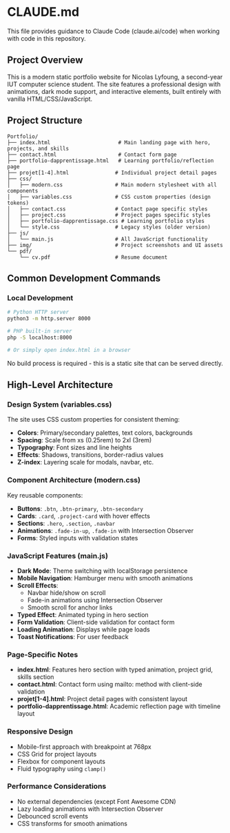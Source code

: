 # CLAUDE.md

This file provides guidance to Claude Code (claude.ai/code) when working with code in this repository.

## Project Overview

This is a modern static portfolio website for Nicolas Lyfoung, a second-year IUT computer science student. The site features a professional design with animations, dark mode support, and interactive elements, built entirely with vanilla HTML/CSS/JavaScript.

## Project Structure

```
Portfolio/
├── index.html                      # Main landing page with hero, projects, and skills
├── contact.html                    # Contact form page
├── portfolio-dapprentissage.html   # Learning portfolio/reflection page
├── projet[1-4].html               # Individual project detail pages
├── css/
│   ├── modern.css                 # Main modern stylesheet with all components
│   ├── variables.css              # CSS custom properties (design tokens)
│   ├── contact.css                # Contact page specific styles
│   ├── project.css                # Project pages specific styles
│   ├── portfolio-dapprentissage.css # Learning portfolio styles
│   └── style.css                  # Legacy styles (older version)
├── js/
│   └── main.js                    # All JavaScript functionality
├── img/                           # Project screenshots and UI assets
└── pdf/
    └── cv.pdf                     # Resume document
```

## Common Development Commands

### Local Development
```bash
# Python HTTP server
python3 -m http.server 8000

# PHP built-in server
php -S localhost:8000

# Or simply open index.html in a browser
```

No build process is required - this is a static site that can be served directly.

## High-Level Architecture

### Design System (variables.css)
The site uses CSS custom properties for consistent theming:
- **Colors**: Primary/secondary palettes, text colors, backgrounds
- **Spacing**: Scale from xs (0.25rem) to 2xl (3rem)
- **Typography**: Font sizes and line heights
- **Effects**: Shadows, transitions, border-radius values
- **Z-index**: Layering scale for modals, navbar, etc.

### Component Architecture (modern.css)
Key reusable components:
- **Buttons**: `.btn`, `.btn-primary`, `.btn-secondary`
- **Cards**: `.card`, `.project-card` with hover effects
- **Sections**: `.hero`, `.section`, `.navbar`
- **Animations**: `.fade-in-up`, `.fade-in` with Intersection Observer
- **Forms**: Styled inputs with validation states

### JavaScript Features (main.js)
- **Dark Mode**: Theme switching with localStorage persistence
- **Mobile Navigation**: Hamburger menu with smooth animations
- **Scroll Effects**: 
  - Navbar hide/show on scroll
  - Fade-in animations using Intersection Observer
  - Smooth scroll for anchor links
- **Typed Effect**: Animated typing in hero section
- **Form Validation**: Client-side validation for contact form
- **Loading Animation**: Displays while page loads
- **Toast Notifications**: For user feedback

### Page-Specific Notes
- **index.html**: Features hero section with typed animation, project grid, skills section
- **contact.html**: Contact form using mailto: method with client-side validation
- **projet[1-4].html**: Project detail pages with consistent layout
- **portfolio-dapprentissage.html**: Academic reflection page with timeline layout

### Responsive Design
- Mobile-first approach with breakpoint at 768px
- CSS Grid for project layouts
- Flexbox for component layouts
- Fluid typography using `clamp()`

### Performance Considerations
- No external dependencies (except Font Awesome CDN)
- Lazy loading animations with Intersection Observer
- Debounced scroll events
- CSS transforms for smooth animations